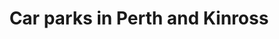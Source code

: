 ---
schema: default
title: Car parks in Perth and Kinross
organization: Perth and Kinross Council
notes: Location of various car parks in Perth and Kinross.
resources:

  - name: Car parks in Perth and Kinross HTML
  - url: http://opendata-pkc.opendata.arcgis.com/datasets/5bf68327e1eb4001a45191b37e248b9b_0
  - format: HTML

  - name: Car parks in Perth and Kinross ESRI REST
  - url: https://services.arcgis.com/pfFDYSlYcp7mabvZ/arcgis/rest/services/Car_parking_points/FeatureServer/0
  - format: ESRI REST

  - name: Car parks in Perth and Kinross GEOJSON
  - url: http://opendata-pkc.opendata.arcgis.com/datasets/5bf68327e1eb4001a45191b37e248b9b_0.geojson
  - format: GEOJSON

  - name: Car parks in Perth and Kinross CSV
  - url: http://opendata-pkc.opendata.arcgis.com/datasets/5bf68327e1eb4001a45191b37e248b9b_0.csv
  - format: CSV

  - name: Car parks in Perth and Kinross KML
  - url: http://opendata-pkc.opendata.arcgis.com/datasets/5bf68327e1eb4001a45191b37e248b9b_0.kml
  - format: KML

  - name: Car parks in Perth and Kinross ZIP
  - url: http://opendata-pkc.opendata.arcgis.com/datasets/5bf68327e1eb4001a45191b37e248b9b_0.zip
  - format: ZIP

license: Open Government Licence 3.0 (United Kingdom)
category:

  - park and ride,transport,transportation,Car Park


  - 

maintainer: Tim Wisniewski
maintainer_email: tim@timwis.com
---
